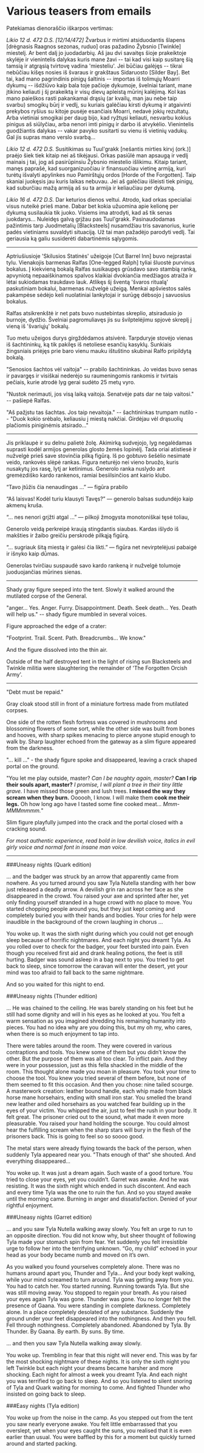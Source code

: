 Various teasers from emails
===========================

Patekiamas dienoraščio iškarpos vertimas:

*Likio 12 d. 472 D.S. [12/14/472]* Žvarbus ir mirtimi atsiduodantis šlapens
[drėgnasis Raagnos sezonas, ruduo] oras pažadino Žybsnio [Twinkle] miestelį. Ar
bent dalį jo juodadarbių. Aš jau dvi savaitęs šioje prakeiktoje skylėje ir
vienintelis dalykas kuris mane žavi -- tai kad visi kaip susitarę šią tamsią ir
atgrąsią tvirtovę vadina 'miesteliu'. Jei būčiau galėjęs -- tikrai nebūčiau
kišęs nosies iš švaraus ir grakštaus Sidaruosto [Silder Bay]. Bet tai, kad mano
pagrindinis pinigų šaltinis -- importas iš tolimųjų Moarri dykumų -- išdžiūvo
kaip bala toje pačioje dykumoje, švelniai tariant, mane įtikino keliauti į šį
prakeiktą ir visų dievų apleistą mūrinį kalėjimą.  Kol kas mano paieškos rasti
pakankamai drąsių (ar kvailų, man jau nebe taip svarbu) smogikų būrį ir vedlį,
su kuriais galėčiau kirsti dykumą ir atgaivinti prekybos ryšius su kitoje
pusėje esančiais Moarri, nedavė jokių rezultatų. Arba vietiniai smogikai per
daug bijo, kad ryžtųsi keliauti, nesvarbu kokius pinigus aš siūlyčiau, arba
nenori imti pinigų ir darbo iš atvykėlio.  Vienintelis guodžiantis dalykas --
vakar pavyko susitarti su vienu iš vietinių vadukų. Gal jis supras mano verslo
svarbą...

*Likio 12 d. 472 D.S.* Susitikimas su Tuul'grakk [nešantis mirties kirvį
(ork.)] praėjo šiek tiek kitaip nei aš tikėjausi. Orkas pasiūlė man apsaugą ir
vedlį mainais į tai, jog aš pasirūpinsiu Žybsnio miestelio išlikimu. Kitaip
tariant, manęs paprašė, kad suorganizuočiau ir finansuočiau vietinę armiją,
kuri turėtų išvalyti apylinkes nuo Pamirštųjų ordos [Horde of the Forgotten].
Taip skaniai juokęsis jau kuris laikas nebuvau. Jei aš galėčiau išleisti tiek
pinigų, kad suburčiau mažą armiją aš su ta armija ir keliaučiau per dykumą.

*Likio 16 d. 472 D.S.* Dar keturios dienos veltui. Atrodo, kad orkas specialiai
visus nuteikė prieš mane. Dabar bet kokia užuomina apie kelionę per dykumą
susilaukia tik juoko. Visiems ima atrodyti, kad aš tik senas juokdarys...
Nuleidęs galvą grįžau pas Tuul'grakk.  Pasinaudodamas pažintimis tarp
Juodmetalių [Blacksteels] nusamdžiau tris savanorius, kurie padės vietiniams
suvaldyti situaciją. Už tai man pažadėjo parodyti vedlį. Tai geriausia ką galiu
susiderėti dabartinėmis sąlygomis.

---

Aptriušiusioje 'Skilusios Statinės' užeigoje [Cut Barrel Inn] buvo neįprastai
tylu. Vienakojis barmenas Ralfas [One-legged Ralph] tyliai šluostė purvinus
bokalus. Į kiekvieną bokalą Ralfas susikaupęs grūsdavo savo stambią ranką,
apvyniotą nepaaiškinamos spalvos klaikiai dvokiančia medžiagos atraiža ir lėtai
sukiodamas traukdavo lauk. Atlikęs šį šventą 'švaros ritualą' paskutiniam
bokalui, barmenas nužvelgė užeigą. Menkai apšviestos salės pakampėse sėdėjo
keli nuolatiniai lankytojai ir surūgę dėbsojo į savuosius bokalus.

Ralfas atsikrenkštė ir net pats buvo nustebintas skreplio, atsiradusio jo
burnoje, dydžio. Švelniai pagromuliavęs jis su švilptelėjimu spjovė skreplį į
vieną iš 'švariųjų' bokalų.

Tuo metu užeigos durys girgždėdamos atsivėrė. Tarpduryje stovėjo vienas iš
šachtininkų, ką tik pakilęs iš netoliese esančių kasyklų. Sunkiais žingsniais
priėjęs prie baro vienu mauku ištuštino skubinai Ralfo pripildytą bokalą.

"Senosios šachtos vėl vaitoja" -- prabilo šachtininkas. Jo veidas buvo senas ir
pavargęs ir visiškai nederėjo su raumeningomis rankomis ir tvirtais pečiais,
kurie atrodė lyg gerai sudėto 25 metų vyro.

"Nustok nerimauti, jos visą laiką vaitoja. Senatvėje pats dar ne taip vaitosi."
-- pašiepė Ralfas.

"Aš pažįstu tas šachtas. Jos taip nevaitoja." -- šachtininkas trumpam nutilo --
"Duok kokio srėbalo, keliausiu į miestą nakčiai. Girdėjau vėl drąsuolių
plačiomis piniginėmis atsirado..."

---

Jis priklaupė ir su delnu palietė žolę. Akimirką sudvejojo, lyg negalėdamas
suprasti kodėl armijos generolas glosto žemės lopinėlį. Tada oriai atistiesė ir
nužvelgė prieš save stovinčia pilką figūrą. Iš po gobtuvo šešėlio nesimatė
veido, rankovės slėpė rankas. Figura neturėjo nei vieno bruožo, kuris nusakytų
jos rasę, lytį ar ketinimus. Generolo ranka nuslydo ant gremėzdiško kardo
rankenos, ramiai besiilsinčios ant kairio klubo.

“Tavo įtūžis čia nenaudingas ...” — figūra prabilo

“Aš laisvas! Kodėl turiu klausyti Tavęs?” — generolo balsas sudundėjo kaip
akmenų kruša.

“... nes nenori grįžti atgal ...” — pilkoji žmogysta monotoniškai tęsė toliau,

Generolo veidą perkreipė kraują stingdantis siaubas. Kardas išlydo iš makšties
ir žaibo greičiu perskrodė pilkąją figūrą.

“... sugriauk šitą miestą ir galėsi čia likti.” — figūra net nevirptelėjusi
pabaigė ir išnyko kaip dūmas.

Generolas tvirčiau suspaudė savo kardo rankeną ir nužvelgė tolumoje
juoduojančias mūrines sienas.

---

Shady gray figure seeped into the tent. Slowly it walked around the mutilated
corpse of the General.

"anger... Yes. Anger. Furry. Disappointment. Death. Seek death... Yes. Death
will help us." -- shady figure mumbled in several voices.

Figure approached the edge of a crater:

"Footprint. Trail. Scent. Path. Breadcrumbs... We know."

And the figure dissolved into the thin air.

Outside of the half destroyed tent in the light of rising sun Blacksteels and
Twinkle militia were slaughtering the remainder of 'The Forgotten Orcish Army'.

---

"Debt must be repaid."

Gray cloak stood still in front of a miniature fortress made from mutilated
corpses.

One side of the rotten flesh fortress was covered in mushrooms and blossoming
flowers of some sort, while the other side was built from bones and hooves,
with sharp spikes menacing to pierce anyone stupid enough to walk by. Sharp
laughter echoed from the gateway as a slim figure appeared from the darkness.

"... kill ..." - the shady figure spoke and disappeared, leaving a crack shaped
portal on the ground.

"You let me play outside, master? _Can I be naughty again, master?_ **Can I rip
their souls apart, master?** _I promise, I will plant a tree in their tiny
little grave._ I have missed those green and lush trees. **I missed the way
they scream when they burn.** Oooooh, I know. I will make them **cook me their
legs.** Oh how long ago have I tasted some fine cooked meat... _Mmm-MMMmmmm._"

Slim figure playfully jumped into the crack and the portal closed with a
cracking sound.

_For most authentic experience, read bold in low devilish voice, italics in
evil girly voice and normal font in insane man voice._

---

###Uneasy nights (Quark edition)

... and the badger was struck by an arrow that apparently came from nowhere. As
you turned around you saw Tyla Nutella standing with her bow just released a
deadly arrow. A devilish grin ran across her face as she disappeared in the
crowd. You raised your axe and sprinted after her, yet only finding yourself
stranded in a huge crowd with no place to move. You started chopping people
around you, but they just kept coming and completely buried you with their
hands and bodies. Your cries for help were inaudible in the background of the
crown laughing in chorus ...

You woke up. It was the sixth night during which you could not get enough sleep
because of horrific nightmares. And each night you dreamt Tyla. As you rolled
over to check for the badger, your feet bursted into pain. Even though you
received first aid and drank healing potions, the feet is still hurting. Badger
was sound asleep in a bag next to you. You tried to get back to sleep, since
tomorrow the caravan will enter the desert, yet your mind was too afraid to
fall back to the same nightmare.

And so you waited for this night to end.


###Uneasy nights (Thunder edition)

... He was chained to the ceiling. He was barely standing on his feet but he
still had some dignity and will in his eyes as he looked at you. You felt a
warm sensation as you imagined shredding his remaining humanity into pieces.
You had no idea why are you doing this, but my oh my, who cares, when there is
so much enjoyment to tap into.

There were tables around the room. They were covered in various contraptions
and tools. You knew some of them but you didn’t know the other. But the purpose
of them was all too clear. To inflict pain. And they were in your possession,
just as this fella shackled in the middle of the room. This thought alone made
you moan in pleasure. You took your time to choose the tool. You knew you tried
several of them before, but none of them seemed to fit this occasion. And then
you chose: nine tailed scourge. A masterwork creation: leather bound handle,
each whip made from black horse mane horsehairs, ending with small iron star.
You smelled the brand new leather and oiled horsehairs as you watched fear
building up in the eyes of your victim. You whipped the air, just to feel the
rush in your body. It felt great. The prisoner cried out to the sound, what
made it even more pleasurable. You raised your hand holding the scourge. You
could almost hear the fulfilling scream when the sharp stars will bury in the
flesh of the prisoners back. This is going to feel so so soooo good.

The metal stars were already flying towards the back of the person, when
suddenly Tyla appeared near you. "Thats enough of that" she shouted. And
everything disappeared...

You woke up. It was just a dream again. Such waste of a good torture. You tried
to close your eyes, yet you couldn’t. Garret was awake. And he was resisting.
It was the sixth night which ended in such discontent. And each and every time
Tyla was the one to ruin the fun.  And so you stayed awake until the morning
came. Burning in anger and dissatisfaction. Denied of your rightful enjoyment.


###Uneasy nights (Garret edition)

... and you saw Tyla Nutella walking away slowly.  You felt an urge to run to
an opposite direction. You did not know why, but sheer thought of following
Tyla made your stomach spin from fear. Yet suddenly you felt irresistible urge
to follow her into the terrifying unknown. “Go, my child” echoed in your head
as your body became numb and moved on it’s own.

As you walked you found yourselves completely alone. There was no humans around
apart you, Thunder and Tyla... And your body kept walking, while your mind
screamed to turn around. Tyla was getting away from you. You had to catch her.
You started running. Running towards Tyla. But she was still moving away. You
stopped to regain your breath. As you raised your eyes again Tyla was gone.
Thunder was gone. You no longer felt the presence of Gaana. You were standing
in complete darkness. Completely alone. In a place completely desolated of any
substance. Suddenly the ground under your feet disappeared into the
nothingness. And then you fell. Fell through nothingness. Completely abandoned.
Abandoned by Tyla. By Thunder. By Gaana. By earth. By suns. By time.

... and then you saw Tyla Nutella walking away slowly.

You woke up. Trembling in fear that this night will never end. This was by far
the most shocking nightmare of these nights. It is only the sixth night you
left Twinkle but each night your dreams became harsher and more shocking. Each
night for almost a week you dreamt Tyla. And each night you was terrified to go
back to sleep. And so you listened to silent snoring of Tyla and Quark waiting
for morning to come. And fighted Thunder who insisted on going back to sleep.


###Easy nights (Tyla edition)

You woke up from the noise in the camp. As you stepped out from the tent you
saw nearly everyone awake. You felt little embarrassed that you overslept, yet
when your eyes caught the suns, you realised that it is even earlier than
usual. You were baffled by this for a moment but quickly turned around and
started packing.

